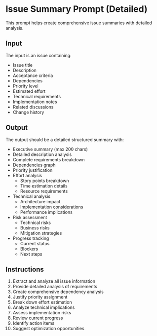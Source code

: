 # Issue Summary Prompt (Detailed)

This prompt helps create comprehensive issue summaries with detailed analysis.

## Input
The input is an issue containing:
- Issue title
- Description
- Acceptance criteria
- Dependencies
- Priority level
- Estimated effort
- Technical requirements
- Implementation notes
- Related discussions
- Change history

## Output
The output should be a detailed structured summary with:
- Executive summary (max 200 chars)
- Detailed description analysis
- Complete requirements breakdown
- Dependencies graph
- Priority justification
- Effort analysis
  - Story points breakdown
  - Time estimation details
  - Resource requirements
- Technical analysis
  - Architecture impact
  - Implementation considerations
  - Performance implications
- Risk assessment
  - Technical risks
  - Business risks
  - Mitigation strategies
- Progress tracking
  - Current status
  - Blockers
  - Next steps

## Instructions
1. Extract and analyze all issue information
2. Provide detailed analysis of requirements
3. Create comprehensive dependency analysis
4. Justify priority assignment
5. Break down effort estimation
6. Analyze technical implications
7. Assess implementation risks
8. Review current progress
9. Identify action items
10. Suggest optimization opportunities 